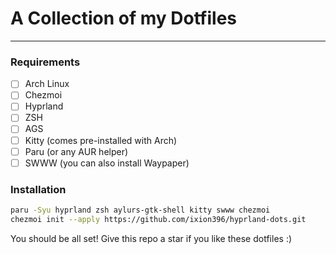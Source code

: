 # A Collection of my Dotfiles
***
### Requirements
- [ ] Arch Linux
- [ ] Chezmoi
- [ ] Hyprland
- [ ] ZSH
- [ ] AGS
- [ ] Kitty (comes pre-installed with Arch)
- [ ] Paru (or any AUR helper)
- [ ] SWWW (you can also install Waypaper)

### Installation
```bash
paru -Syu hyprland zsh aylurs-gtk-shell kitty swww chezmoi
chezmoi init --apply https://github.com/ixion396/hyprland-dots.git
```

You should be all set! Give this repo a star if you like these dotfiles :)

